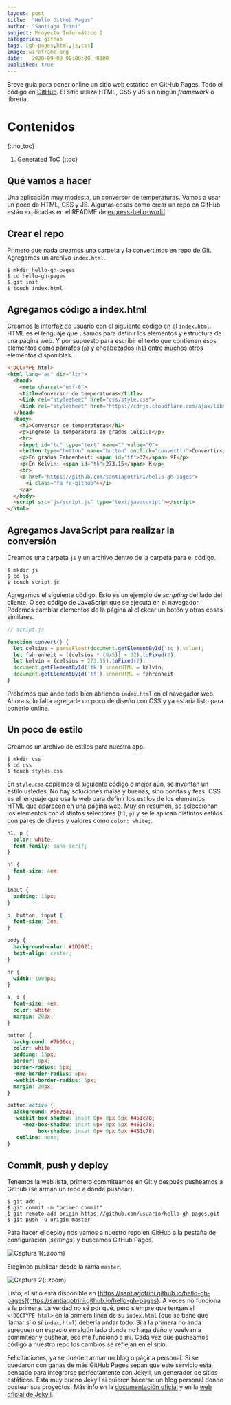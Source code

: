 ```yaml
---
layout: post
title:  "Hello GitHub Pages"
author: "Santiago Trini"
subject: Proyecto Informático I
categories: github
tags: [gh-pages,html,js,css]
image: wireframe.png
date:   2020-09-09 00:00:00 -0300
published: true
---
```


Breve guía para poner online un sitio web estático en GitHub Pages. Todo el código en [GitHub](https://github.com/santiagotrini/hello-gh-pages). El sitio utiliza HTML, CSS y JS sin ningún _framework_ o librería.

# Contenidos
{:.no_toc}

1. Generated ToC
{:toc}

## Qué vamos a hacer

Una aplicación muy modesta, un conversor de temperaturas. Vamos a usar un poco de HTML, CSS y JS. Algunas cosas como crear un repo en GitHub están explicadas en el README de [express-hello-world](https://github.com/santiagotrini/express-hello-world).

## Crear el repo

Primero que nada creamos una carpeta y la convertimos en repo de Git. Agregamos un archivo `index.html`.

```console
$ mkdir hello-gh-pages
$ cd hello-gh-pages
$ git init
$ touch index.html
```  

## Agregamos código a index.html

Creamos la interfaz de usuario con el siguiente código en el `index.html`. HTML es el lenguaje que usamos para definir los elementos y estructura de una página web. Y por supuesto para escribir el texto que contienen esos elementos como párrafos (`p`) y encabezados (`h1`) entre muchos otros elementos disponibles.

```html
<!DOCTYPE html>
<html lang="es" dir="ltr">
  <head>
    <meta charset="utf-8">
    <title>Conversor de temperaturas</title>
    <link rel="stylesheet" href="css/style.css">
    <link rel="stylesheet" href="https://cdnjs.cloudflare.com/ajax/libs/font-awesome/4.7.0/css/font-awesome.min.css">
  </head>
  <body>
    <h1>Conversor de temperaturas</h1>
    <p>Ingrese la temperatura en grados Celsius</p>
    <hr>
    <input id="tc" type="text" name="" value="0">
    <button type="button" name="button" onclick="convert()">Convertir</button>
    <p>En grados Fahrenheit: <span id="tf">32</span> ºF</p>
    <p>En Kelvin: <span id="tk">273.15</span> K</p>
    <hr>
    <a href="https://github.com/santiagotrini/hello-gh-pages">
      <i class="fa fa-github"></i>
    </a>
  </body>
  <script src="js/script.js" type="text/javascript"></script>
</html>

```

## Agregamos JavaScript para realizar la conversión

Creamos una carpeta `js` y un archivo dentro de la carpeta para el código.

```console
$ mkdir js
$ cd js
$ touch script.js
```
Agregamos el siguiente código. Esto es un ejemplo de _scripting_ del lado del cliente. O sea código de JavaScript que se ejecuta en el navegador. Podemos cambiar elementos de la página al clickear un botón y otras cosas similares.

```js
// script.js

function convert() {
  let celsius = parseFloat(document.getElementById('tc').value);
  let fahrenheit = ((celsius * (9/5)) + 32).toFixed(2);
  let kelvin = (celsius + 273.15).toFixed(2);
  document.getElementById('tk').innerHTML = kelvin;
  document.getElementById('tf').innerHTML = fahrenheit;
}
```

Probamos que ande todo bien abriendo `index.html` en el navegador web. Ahora solo falta agregarle un poco de diseño con CSS y ya estaría listo para ponerlo online.

## Un poco de estilo

Creamos un archivo de estilos para nuestra app.

```console
$ mkdir css
$ cd css
$ touch styles.css
```

En `style.css` copiamos el siguiente código o mejor aún, se inventan un estilo ustedes. No hay soluciones malas y buenas, sino bonitas y feas. CSS es el lenguaje que usa la web para definir los estilos de los elementos HTML que aparecen en una página web. Muy en resumen, se seleccionan los elementos con distintos selectores (`h1`, `p`) y se le aplican distintos estilos con pares de claves y valores como `color: white;`.

```css
h1, p {
  color: white;
  font-family: sans-serif;
}

h1 {
  font-size: 4em;
}

input {
  padding: 15px;
}

p, button, input {
  font-size: 2em;
}

body {
  background-color: #1D2021;
  text-align: center;
}

hr {
  width: 1000px;
}

a, i {
  font-size: 4em;
  color: white;
  margin: 20px;
}

button {
  background: #7b39cc;
  color: white;
  padding: 15px;
  border: 0px;
  border-radius: 5px;
  -moz-border-radius: 5px;
  -webkit-border-radius: 5px;
  margin: 20px;
}

button:active {
  background: #5e28a1;
  -webkit-box-shadow: inset 0px 0px 5px #451c78;
     -moz-box-shadow: inset 0px 0px 5px #451c78;
          box-shadow: inset 0px 0px 5px #451c78;
   outline: none;
}
```

## Commit, push y deploy

Tenemos la web lista, primero commiteamos en Git y después pusheamos a GitHub (se arman un repo a donde pushear).

```
$ git add .
$ git commit -m "primer commit"
$ git remote add origin https://github.com/usuario/hello-gh-pages.git
$ git push -u origin master
```

Para hacer el deploy nos vamos a nuestro repo en GitHub a la pestaña de configuración (_settings_) y buscamos GitHub Pages.

![Captura 1](../assets/img/gh-pages/settings.png){:.zoom}

Elegimos publicar desde la rama `master`.

![Captura 2](../assets/img/gh-pages/master.png){:.zoom}

Listo, el sitio está disponible en [https://santiagotrini.github.io/hello-gh-pages](https://santiagotrini.github.io/hello-gh-pages). A veces no funciona a la primera. La verdad no sé por qué, pero siempre que tengan el `<!DOCTYPE html>` en la primera línea de su `index.html` (que se tiene que llamar sí o sí `index.html`) debería andar todo. Si a la primera no anda agreguen un espacio en algún lado donde no haga daño y vuelvan a commitear y pushear, eso me funcionó a mí. Cada vez que pusheamos código a nuestro repo los cambios se reflejan en el sitio.

Felicitaciones, ya se pueden armar un blog o página personal.
Si se quedaron con ganas de más GitHub Pages sepan que este servicio está pensado para integrarse perfectamente con Jekyll, un generador de sitios estáticos.
Está muy bueno Jekyll si quieren hacerse un blog personal donde postear sus proyectos.
Más info en la [documentación oficial](https://help.github.com/es/github/working-with-github-pages) y en la [web oficial de Jekyll](https://jekyllrb.com/).
